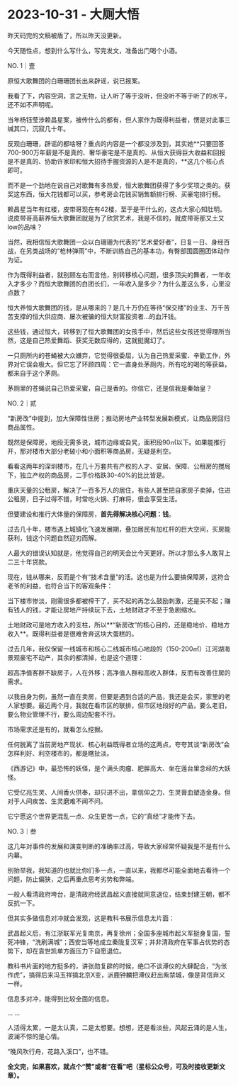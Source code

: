 # 2023-10-31 - 大厕大悟

昨天码完的文稿被盾了，所以昨天没更新。

今天随性点，想到什么写什么，写完发文，准备出门喝个小酒。

NO. 1｜壹

原恒大歌舞团的白珊珊团长出来辟谣，说已报案。

我看了下，内容空洞，言之无物，让人听了等于没听，但没听不等于听了的水平，还不如不声明呢。

当年杨钰莹涉赖昌星案，被传什么的都有，但人家作为既得利益者，愣是对此事三缄其口，沉寂几十年。

反观白珊珊，辟谣的都啥呀？重点的内容是一个都没涉及到，其实她**只要回答700-900万年薪是不是真的、奢华豪宅是不是真的、从恒大获得巨大收益和回报是不是真的、协助许家印和恒大招待手握资源的人是不是真的，**这几个核心点即可。

而不是一个劲地在说自己对歌舞有多热爱，恒大歌舞团获得了多少奖项之类的。获奖这东西，恒大花钱都可以买，参考房企花钱买销售额排行榜、买豪宅排行榜。

赖昌星当年有红楼，皮带哥现在有42楼，至于是干什么的，这点大家心知肚明。说皮带哥高薪养恒大歌舞团就是为了欣赏艺术，我是不信的，就皮带哥那又土又low的品味？

当然，我相信恒大歌舞团一众以白珊珊为代表的“艺术爱好者”，日复一日、身经百战，在另类战场的“枪林弹雨”中，不断训练自己的基本功，有臀部围圆圈团体动作为证。

作为既得利益者，就别顾左右而言他，别转移核心问题，很多顶尖的舞者，一年收入才多少？而恒大歌舞团的白团长们，一年收入是多少？为什么差这么多，心里没点数？

恒大养恒大歌舞团的钱，是从哪来的？是几十万仍在等待“保交楼”的业主、万千苦苦支撑的恒大供应商、屡次被骗的恒大财富投资者...的血汗钱。

这些钱，通过恒大，转移到了恒大歌舞团的女孩手中，然后这些女孩还觉得理所当然，这是自己热爱舞蹈、获奖无数应得的，这就挺魔幻了。

一只厕所内的苍蝇被大众嫌弃，它觉得很委屈，认为自己热爱采蜜、辛勤工作，外界对它误会极大。但它忘了环顾四周：它一直身处茅厕内，所有吃的喝的等获益，都来自于这个茅厕。

茅厕里的苍蝇说自己热爱采蜜，自己是香的。你信它，还是信我是秦始皇？

NO. 2｜贰

“新房改”中提到，加大保障性住房；推动房地产业转型发展新模式，让商品房回归商品属性。

既然是保障房，地段无需多说，城市边缘或旮旯，面积段90㎡以下。如果能推行开，那对楼市大部分老破小和小面积等商品房，无疑是利空。

看看这两年的深圳楼市，在几十万套共有产权的人才、安居、保障、公租房的搅局下，独立产权的商品房，二手价格跌30-40%的比比皆是。

重庆天量的公租房，解决了一百多万人的居住，有些人甚至把自家房子卖掉，住进公租房，日子过得不错，时常吃火锅、打麻将，很会享受生活。

但要建设和推行大体量的保障房，**首先得解决核心问题：钱**。

过去几十年，楼市遇上城镇化飞速发展期，叠加居民有加杠杆的巨大空间，买房能获利，钱这个问题自然迎刃而解。

人最大的错误认知就是，他觉得自己的明天会比今天更好。所以才那么多人敢背上二三十年贷款。

现在，钱从哪来，反而是个有“技术含量”的活。这也是为什么要搞保障房，这符合老爷的利益，也符合当下的客观条件：

当下楼市惨淡，刚需很多都被榨干了，买不起的再怎么鼓励刺激，还是买不起；赚有钱人的钱，才能让房地产持续玩下去，土地财政才不至于急剧缩水。

土地财政可是地方收入的支柱，所以**“新房改”的核心目的，还是稳地价、稳地方收入**。既得利益者是很难舍弃这块大蛋糕的。

过去几年，我仅保留一线城市和核心二线城市核心地段的（150-200㎡）江河湖海景观豪宅不动产，其余的都清掉，也是这个道理：

超高净值客群不缺房子，人在外移；高净值人群和高收入群体，反而有改善住房的需求。

以我自身为例，虽然一直在卖房，但要是遇到合适的产品，我还是会买，家里的老人家想要。最近两个月，我就在看市区的联排，但市区地段好的产品，要么老旧，要么物业管理不行，要么周边配套不行。

市场需求还是有的，就看怎么挖掘。

任何脱离了当前房地产现状、核心利益既得者立场的这两点，夸夸其谈“新房改”会怎样利好、利空楼市的，都是瞎扯淡。

《西游记》中，最恐怖的妖怪，是个满头肉瘤、肥胖高大、坐在莲台里念经的大妖怪。

它受亿兆生灵、人间香火供奉，却只进不出，拿信仰之力、生灵膏血塑造金身。但对于人间疾苦、生灵磨难不闻不问。

它宁愿这个世界更混乱一点、众生更苦一点，它的“真经”才能传下去。

NO. 3｜叁

这几年对事件的发展和演变判断的准确率过高，导致大家经常怀疑我是不是有什么内幕。

别抬举我，我知道的也就比你们多一点，一直以来，我都尽可能全面地去看待一个问题，防止偏狭，之后再重点思考劣势和弊端。

一般人看清政府垮台，是清政府经武昌起义直接就同意退位，结束封建王朝，都不反抗一下。

但其实多做信息对冲就会发现，这是教科书展示信息太片面：

武昌起义后，有江浙联军光复南京，再复徐州；全国多座城市起义军挺身复国，誓死冲锋，“洗刷满城”；西安当等地成立秦陇复汉军；并非清政府在军事占优势的态势下，却在袁世凯单方面压力下自愿退位。

教科书片面的地方挺多的，讲张勋复辟的时候，绝口不谈溥仪的大肆配合，“为伥作虎”，搞得后来冯玉祥搞北京X变，派鹿钟麟把溥仪赶出紫禁城，像是背信弃义一样。

信息多对冲，能得到比较全面的信息。

... ...

人活得太累，一是太认真，二是太想要。想想，还是看淡些，风起云涌的是人生，波澜不惊的是心情。

“晚风吹行舟，花路入溪口”，也不错。

**全文完，如果喜欢，就点个“赞”或者“在看”吧（星标公众号，可及时接收更新文章）。**